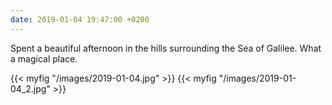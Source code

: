 ```yaml
---
date: 2019-01-04 19:47:00 +0200
---
```


Spent a beautiful afternoon in the hills surrounding the Sea of Galilee. What a magical place.

{{< myfig "/images/2019-01-04.jpg" >}}
{{< myfig "/images/2019-01-04_2.jpg" >}}
